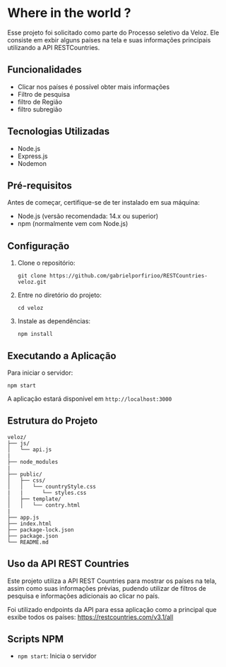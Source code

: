 # Where in the world ?

Esse projeto foi solicitado como parte do Processo seletivo da Veloz. Ele consiste em exbir alguns países na tela e suas informações principais utilizando a API RESTCountries.

## Funcionalidades

- Clicar nos países é possível obter mais informações
- Filtro de pesquisa
- filtro de Região
- filtro subregião

## Tecnologias Utilizadas

- Node.js
- Express.js
- Nodemon


## Pré-requisitos

Antes de começar, certifique-se de ter instalado em sua máquina:

- Node.js (versão recomendada: 14.x ou superior)
- npm (normalmente vem com Node.js)

## Configuração

1. Clone o repositório:
   ```
   git clone https://github.com/gabrielporfirioo/RESTCountries-veloz.git
   ```

2. Entre no diretório do projeto:
   ```
   cd veloz
   ```

3. Instale as dependências:
   ```
   npm install
   ```



## Executando a Aplicação



Para iniciar o servidor:

```
npm start
```

A aplicação estará disponível em `http://localhost:3000` 

## Estrutura do Projeto

```
veloz/
├── js/
│   └── api.js
|
├── node_modules
|
├── public/
│   ├── css/
│   │   └── countryStyle.css
|   |      └── styles.css
│   ├── template/
│   │   └── contry.html
|
├── app.js
├── index.html
├── package-lock.json
├── package.json
└── README.md
```

## Uso da API REST Countries

Este projeto utiliza a API REST Countries para mostrar os países na tela, assim como suas informações prévias, pudendo utilizar de filtros de pesquisa e  informações adicionais ao clicar no país.

Foi utilizado endpoints da API para essa aplicação como a principal que esxibe todos os países: https://restcountries.com/v3.1/all

## Scripts NPM


- `npm start`: Inicia o servidor







